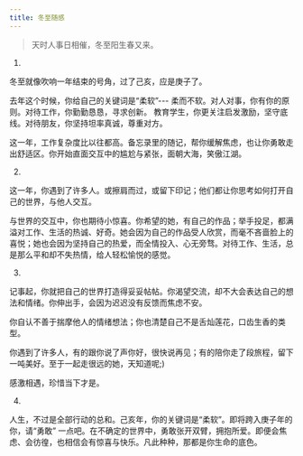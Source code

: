 ```yaml
---
title: 冬至随感
---
```


> 天时人事日相催，冬至阳生春又来。


1.

冬至就像吹响一年结束的号角，过了己亥，应是庚子了。

去年这个时候，你给自己的关键词是“柔软”--- 柔而不软。对人对事，你有你的原则。对待工作，你勤勤恳恳，寻求创新。
教育学生，你更关注启发激励，坚守底线。对待朋友，你坚持坦率真诚，尊重对方。

这一年，工作复杂度比以往都高。备忘录里的随记，帮你缓解焦虑，也让你勇敢走出舒适区。你开始直面交互中的尴尬与紧张，面朝大海，笑傲江湖。


2.

这一年，你遇到了许多人。或擦肩而过，或留下印记；他们都让你思考如何打开自己的世界，与他人交互。

与世界的交互中，你也期待小惊喜。你希望的她，有自己的作品；举手投足，都满溢对工作、生活的热诚、好奇。她会因为自己的作品受人欣赏，而毫不吝啬脸上的喜悦；她也会因为坚持自己的热爱，而全情投入、心无旁骛。对待工作、生活，总是那么平和却不失热情，给人轻松愉悦的感觉。

3.

记事起，你就把自己的世界打造得妥妥帖帖。你渴望交流，却不大会表达自己的想法和情绪。你伸出手，会因为迟迟没有反馈而焦虑不安。

你自认不善于揣摩他人的情绪想法；你也清楚自己不是舌灿莲花，口齿生香的类型。

你遇到了许多人，有的跟你说了声你好，很快说再见；有的陪你走了段旅程，留下一吨美好。至于一起走很远的她，天知道呢;) 

感激相遇，珍惜当下才是。

4.

人生，不过是全部行动的总和。己亥年，你的关键词是“柔软”。即将跨入庚子年的你，请“勇敢” 一点吧。在不确定的世界中，勇敢张开双臂，拥抱所爱。即便会焦虑、会彷徨，也相信会有惊喜与快乐。凡此种种，那都是你生命的底色。

